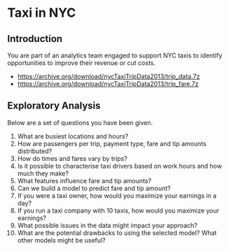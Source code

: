 # Taxi in NYC

## Introduction

You are part of an analytics team engaged to support NYC taxis to identify opportunities to improve their revenue or cut costs. 
* https://archive.org/download/nycTaxiTripData2013/trip_data.7z
* https://archive.org/download/nycTaxiTripData2013/trip_fare.7z

## Exploratory Analysis

Below are a set of questions you have been given.

1. What are busiest locations and hours?
2. How are passengers per trip, payment type, fare and tip amounts distributed?
3. How do times and fares vary by trips?
4. Is it possible to characterise taxi drivers based on work hours and how much they make?
5. What features influence fare and tip amounts?
6. Can we build a model to predict fare and tip amount?
7. If you were a taxi owner, how would you maximize your earnings in a day?
8. If you run a taxi company with 10 taxis, how would you maximize your earnings?
9. What possible issues in the data might impact your approach?
10. What are the potential drawbacks to using the selected model? What other models might be useful?
